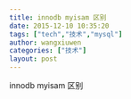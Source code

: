 ```yaml
---
title: innodb myisam 区别
date: 2015-12-10 10:35:20
tags: ["tech","技术","mysql"]
author: wangxiuwen
categories: ["技术"]
layout: post
---
```


innodb myisam 区别
